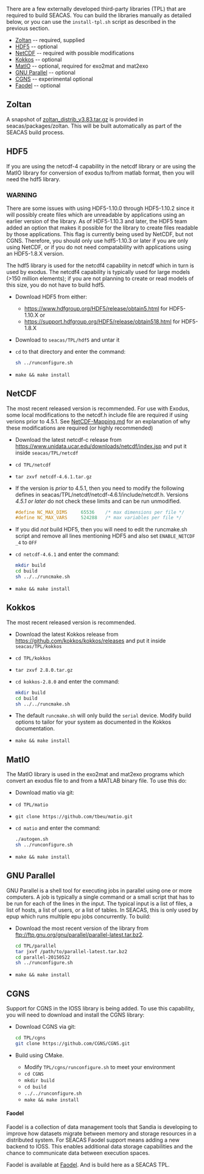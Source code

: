 There are a few externally developed third-party libraries (TPL) that
are required to build SEACAS. You can build the libraries manually as
detailed below, or you can use the `install-tpl.sh` script as
described in the previous section.

 * [Zoltan](#zoltan) -- required, supplied
 * [HDF5](#hdf5) -- optional
 * [NetCDF](#netcdf) -- required with possible modifications
 * [Kokkos](#kokkos) -- optional
 * [MatIO](#matio) -- optional, required for exo2mat and mat2exo
 * [GNU Parallel](#gnu-parallel) -- optional
 * [CGNS](#cgns) -- experimental optional
 * [Faodel](#faodel) -- optional

## Zoltan
A snapshot of [zoltan_distrib\_v3.83.tar.gz](http://www.cs.sandia.gov/Zoltan/Zoltan_download.html) is provided in seacas/packages/zoltan.  This will be built automatically as part of the SEACAS build process.

## HDF5
If you are using the netcdf-4 capability in the netcdf library or are using the MatIO library for conversion of exodus to/from matlab format, then you will need the hdf5 library.

### WARNING
There are some issues with using HDF5-1.10.0 through HDF5-1.10.2 since
it will possibly create files which are unreadable by applications
using an earlier version of the library.  As of HDF5-1.10.3 and later,
the HDF5 team added an option that makes it possible for the library
to create files readable by those applications. This flag is currently
being used by NetCDF, but not CGNS.  Therefore, you should only use
hdf5-1.10.3 or later if you are only using NetCDF, or if you do not
need compatability with applications using an HDF5-1.8.X version.

The hdf5 library is used for the netcdf4 capability in netcdf which in
turn is used by exodus.  The netcdf4 capability is typically used for
large models (>150 million elements); if you are not planning to
create or read models of this size, you do not have to build hdf5.

   * Download HDF5 from either:
     * <https://www.hdfgroup.org/HDF5/release/obtain5.html> for HDF5-1.10.X or
     * <https://support.hdfgroup.org/HDF5/release/obtain518.html> for HDF5-1.8.X

   * Download to `seacas/TPL/hdf5` and untar it

   * `cd` to that directory and enter the command:
     ```bash
     sh ../runconfigure.sh
     ```

   * `make && make install`

## NetCDF
The most recent released version is recommended. For use with Exodus, some local modifications to the netcdf.h include file are required if using verions prior to 4.5.1.  See [NetCDF-Mapping.md](NetCDF-Mapping.md) for an explanation of why these modifications are required (or highly recommended)

 * Download the latest netcdf-c release from <https://www.unidata.ucar.edu/downloads/netcdf/index.jsp> and put it inside `seacas/TPL/netcdf`

 * `cd TPL/netcdf`

 * `tar zxvf netcdf-4.6.1.tar.gz`

 * If the version is *prior* to 4.5.1, then you need to modify the
   following defines in
   seacas/TPL/netcdf/netcdf-4.6.1/include/netcdf.h.  Versions *4.5.1 or
   later* do not check these limits and can be run unmodified.
   ```c
   #define NC_MAX_DIMS     65536    /* max dimensions per file */
   #define NC_MAX_VARS     524288   /* max variables per file */
   ```

 * If you did *not* build HDF5, then you will need to edit the runcmake.sh script and remove all lines mentioning HDF5 and also set `ENABLE_NETCDF
_4` to `OFF`

 * `cd netcdf-4.6.1` and enter the command:
   ```bash
   mkdir build
   cd build
   sh ../../runcmake.sh
   ```

 * `make && make install`

## Kokkos
The most recent released version is recommended. 

 * Download the latest Kokkos release from <https://github.com/kokkos/kokkos/releases> and put it inside `seacas/TPL/kokkos`

 * `cd TPL/kokkos`

 * `tar zxvf 2.8.0.tar.gz`

 * `cd kokkos-2.8.0` and enter the command:
   ```bash
   mkdir build
   cd build
   sh ../../runcmake.sh
   ```

 * The default `runcmake.sh` will only build the `serial` device. Modify build options to tailor for your system as documented in the Kokkos documentation.

 * `make && make install`

## MatIO
The MatIO library is used in the exo2mat and mat2exo programs which convert an exodus file to and from a MATLAB binary file.  To use this do:

 * Download matio via git:

 * `cd TPL/matio`

 * `git clone https://github.com/tbeu/matio.git`

 * `cd matio` and enter the command:
   ```bash
   ./autogen.sh
   sh ../runconfigure.sh
   ```

 * `make && make install`

## GNU Parallel

GNU Parallel is a shell tool for executing jobs in parallel using one or more computers. A job is typically a single command or a small script that has to be run for each of the lines in the input. The typical input is a list of files, a list of hosts, a list of users, or a list of tables.  In SEACAS, this is only used by epup which runs multiple epu jobs concurrently.  To build:

 * Download the most recent version of the library from <ftp://ftp.gnu.org/gnu/parallel/parallel-latest.tar.bz2>.
   ```bash
   cd TPL/parallel
   tar jxvf /path/to/parallel-latest.tar.bz2
   cd parallel-20150522
   sh ../runconfigure.sh
   ```

 *  `make && make install`

## CGNS
Support for CGNS in the IOSS library is being added.  To use this capability, you will need to download and install the CGNS library:

  * Download CGNS via git:
    ```bash
    cd TPL/cgns
    git clone https://github.com/CGNS/CGNS.git
    ```

  * Build using CMake.
     * Modify `TPL/cgns/runconfigure.sh` to meet your environment
     * `cd CGNS`
     * `mkdir build`
     * `cd build`
     * `../../runconfigure.sh`
     * `make && make install`

#### Faodel
Faodel is a collection of data management tools that Sandia is developing to improve how datasets migrate between memory and storage resources in a distributed system. For SEACAS Faodel support means adding a new backend to IOSS. This enables additional data storage capabilities and the chance to communicate data between execution spaces.

Faodel is available at [Faodel](https://github.com/faodel/faodel). And is build here as a SEACAS TPL.
